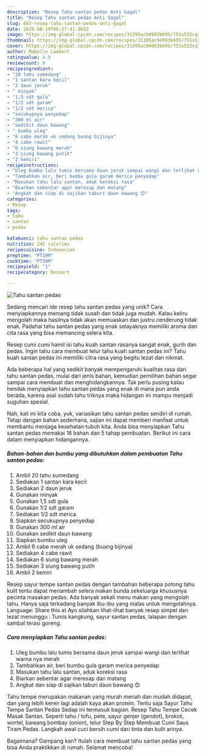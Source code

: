 ```yaml
---
description: "Resep Tahu santan pedas Anti Gagal"
title: "Resep Tahu santan pedas Anti Gagal"
slug: 667-resep-tahu-santan-pedas-anti-gagal
date: 2020-08-19T06:27:41.902Z
image: https://img-global.cpcdn.com/recipes/31395ac94993b695/751x532cq70/tahu-santan-pedas-foto-resep-utama.jpg
thumbnail: https://img-global.cpcdn.com/recipes/31395ac94993b695/751x532cq70/tahu-santan-pedas-foto-resep-utama.jpg
cover: https://img-global.cpcdn.com/recipes/31395ac94993b695/751x532cq70/tahu-santan-pedas-foto-resep-utama.jpg
author: Mabelle Lambert
ratingvalue: 4.9
reviewcount: 9
recipeingredient:
- "20 tahu sumedang"
- "1 santan kara kecil"
- "2 daun jeruk"
- " minyak"
- "1,5 sdt gula"
- "1/2 sdt garam"
- "1/2 sdt merica"
- "secukupnya penyedap"
- "300 ml air"
- "sedikit daun bawang"
- " bumbu uleg"
- "6 cabe merah uk sedang buang bijinya"
- "4 cabe rawit"
- "6 siung bawang merah"
- "3 siung bawang putih"
- "2 kemiri"
recipeinstructions:
- "Uleg bumbu lalu tumis bersama daun jeruk sampai wangi dan terlihat warna nya merah"
- "Tambahkan air, beri bumbu gula garam merica penyedap"
- "Masukan tahu lalu santan, aduk koreksi rasa"
- "Biarkan sebentar agar meresap dan matang"
- "Angkat dan siap di sajikan taburi daun bawang 😊"
categories:
- Resep
tags:
- tahu
- santan
- pedas

katakunci: tahu santan pedas 
nutrition: 245 calories
recipecuisine: Indonesian
preptime: "PT19M"
cooktime: "PT39M"
recipeyield: "1"
recipecategory: Dessert

---
```



![Tahu santan pedas](https://img-global.cpcdn.com/recipes/31395ac94993b695/751x532cq70/tahu-santan-pedas-foto-resep-utama.jpg)

Sedang mencari ide resep tahu santan pedas yang unik? Cara menyiapkannya memang tidak susah dan tidak juga mudah. Kalau keliru mengolah maka hasilnya tidak akan memuaskan dan justru cenderung tidak enak. Padahal tahu santan pedas yang enak selayaknya memiliki aroma dan cita rasa yang bisa memancing selera kita.

Resep cumi cumi hamil isi tahu kuah santan rasanya sangat enak, gurih dan pedas. Ingin tahu cara membuat telur tahu kuah santan pedas ini? Tahu kuah santan pedas ini memiliki citra rasa yang begitu lezat dan nikmat.

Ada beberapa hal yang sedikit banyak mempengaruhi kualitas rasa dari tahu santan pedas, mulai dari jenis bahan, kemudian pemilihan bahan segar sampai cara membuat dan menghidangkannya. Tak perlu pusing kalau hendak menyiapkan tahu santan pedas yang enak di mana pun anda berada, karena asal sudah tahu triknya maka hidangan ini mampu menjadi suguhan spesial.


Nah, kali ini kita coba, yuk, variasikan tahu santan pedas sendiri di rumah. Tetap dengan bahan sederhana, sajian ini dapat memberi manfaat untuk membantu menjaga kesehatan tubuh kita. Anda bisa menyiapkan Tahu santan pedas memakai 16 bahan dan 5 tahap pembuatan. Berikut ini cara dalam menyiapkan hidangannya.

<!--inarticleads1-->

##### Bahan-bahan dan bumbu yang dibutuhkan dalam pembuatan Tahu santan pedas:

1. Ambil 20 tahu sumedang
1. Sediakan 1 santan kara kecil
1. Sediakan 2 daun jeruk
1. Gunakan  minyak
1. Gunakan 1,5 sdt gula
1. Gunakan 1/2 sdt garam
1. Sediakan 1/2 sdt merica
1. Siapkan secukupnya penyedap
1. Gunakan 300 ml air
1. Gunakan sedikit daun bawang
1. Siapkan  bumbu uleg
1. Ambil 6 cabe merah uk sedang (buang bijinya)
1. Sediakan 4 cabe rawit
1. Sediakan 6 siung bawang merah
1. Sediakan 3 siung bawang putih
1. Ambil 2 kemiri


Resep sayur tempe santan pedas dengan tambahan beberapa potong tahu kulit tentu dapat menambah selera makan bunda sekeluarga khususnya pecinta masakan pedas. Ada banyak sekali menu makan yang mengolah tahu. Hanya saja terkadang banyak ibu-ibu yang malas untuk mengolahnya. Language: Share this at Ayo silahkan lihat-lihat banyak resep simpel dan lezat menunggu : Tumis kangkung, sayur santan pedas, lalapan dengan sambal terasi goreng. 

<!--inarticleads2-->

##### Cara menyiapkan Tahu santan pedas:

1. Uleg bumbu lalu tumis bersama daun jeruk sampai wangi dan terlihat warna nya merah
1. Tambahkan air, beri bumbu gula garam merica penyedap
1. Masukan tahu lalu santan, aduk koreksi rasa
1. Biarkan sebentar agar meresap dan matang
1. Angkat dan siap di sajikan taburi daun bawang 😊


Tahu tempe merupakan makanan yang murah meriah dan mudah didapat, dan yang lebih keren lagi adalah kaya akan protein. Tentu saja Sayur Tahu Tempe Santan Pedas Sedap ini termasuk bagian. Resep Tahu Tempe Cecek Masak Santan. Seperti tahu / tofu, pete, sayur genjer (gendot), brokoli, wortel, bawang bombay (onion), telur Step By Step Membuat Cumi Saus Tiram Pedas. Langkah awal cuci bersih cumi dari tinta dan kulit arinya. 

Bagaimana? Gampang kan? Itulah cara membuat tahu santan pedas yang bisa Anda praktikkan di rumah. Selamat mencoba!
